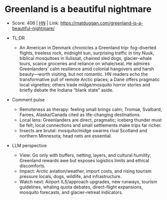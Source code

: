 # Greenland is a beautiful nightmare

- Score: 406 | [HN](https://news.ycombinator.com/item?id=45396754) | Link: https://matduggan.com/greenland-is-a-beautiful-nightmare/

- TL;DR
  - An American in Denmark chronicles a Greenland trip: fog-diverted flights, treeless rock, midnight sun, surprising traffic in tiny Nuuk, biblical mosquitoes in Ilulissat, chained sled dogs, glacier-whale tours, scarce groceries and reliance on whale/seal. He admires Greenlanders’ calm resilience amid colonial hangovers and harsh beauty—worth visiting, but not romantic. HN readers echo the transformative pull of remote Arctic places; a Dane offers pragmatic local vignettes; others trade midge/mosquito horror stories and briefly debate the Indiana “blank state” aside.

- Comment pulse
  - Remoteness as therapy: feeling small brings calm; Tromsø, Svalbard, Faroes, Alaska/Canada cited as life-changing destinations.
  - Local lens: Greenlanders are direct, pragmatic; iceberg thunder must be felt; local connections and small settlements make trips far richer.
  - Insects are brutal: mosquito/midge swarms rival Scotland and northern Minnesota; head nets are essential.

- LLM perspective
  - View: Go only with buffers, netting, layers, and cultural humility; Greenland rewards awe but exposes logistics limits and ethical discomforts.
  - Impact: Arctic aviation/weather, import costs, and rising tourism pressure locals, dogs, wildlife, and infrastructure.
  - Watch next: Airport ILS/approach upgrades, new runways, tourism guidelines, whaling quota debates, direct-flight expansions, mosquito forecasts, and glacier-retreat indicators.
